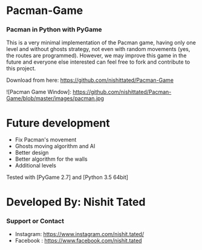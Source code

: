 # Pacman-Game

### Pacman in Python with PyGame

This is a very minimal implementation of the Pacman game, having only one level and without ghosts strategy, not even with random movements (yes, the routes are programmed). However, we may improve this game in the future and everyone else interested can feel free to fork and contribute to this project.

Download from here: https://github.com/nishittated/Pacman-Game

![Pacman Game Window]: https://github.com/nishittated/Pacman-Game/blob/master/images/pacman.jpg


# Future development

* Fix Pacman's movement
* Ghosts moving algorithm and AI
* Better design
* Better algorithm for the walls
* Additional levels


Tested with [PyGame 2.7] and [Python 3.5 64bit]

# Developed By:  Nishit Tated

### Support or Contact

* Instagram:  https://www.instagram.com/nishit.tated/
* Facebook :  https://www.facebook.com/nishit.tated

